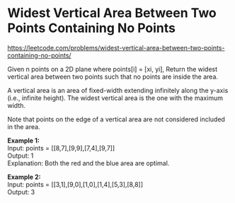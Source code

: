 # Widest Vertical Area Between Two Points Containing No Points
https://leetcode.com/problems/widest-vertical-area-between-two-points-containing-no-points/

Given n points on a 2D plane where points[i] = [xi, yi], Return the widest vertical area between two points such that no points are inside the area.

A vertical area is an area of fixed-width extending infinitely along the y-axis (i.e., infinite height). The widest vertical area is the one with the maximum width.

Note that points on the edge of a vertical area are not considered included in the area.


<b>Example 1:</b>​\
Input: points = [[8,7],[9,9],[7,4],[9,7]]\
Output: 1\
Explanation: Both the red and the blue area are optimal.

<b>Example 2:</b>\
Input: points = [[3,1],[9,0],[1,0],[1,4],[5,3],[8,8]]\
Output: 3